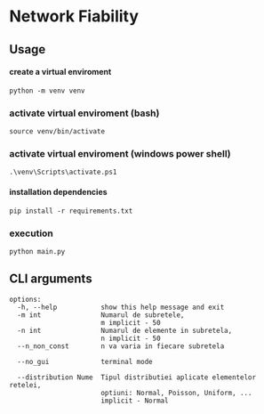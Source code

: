 # Network Fiability

## Usage
#### create a  virtual enviroment
```
python -m venv venv
```

### activate virtual enviroment (bash)
```
source venv/bin/activate
```

### activate virtual enviroment (windows power shell)
```
.\venv\Scripts\activate.ps1
```

#### installation dependencies
```
pip install -r requirements.txt
```

### execution
```
python main.py

```

## CLI arguments
```
options:
  -h, --help           show this help message and exit
  -m int               Numarul de subretele,
                       m implicit - 50
  -n int               Numarul de elemente in subretela,
                       n implicit - 50
  --n_non_const        n va varia in fiecare subretela

  --no_gui             terminal mode

  --distribution Nume  Tipul distributiei aplicate elementelor retelei,
                       optiuni: Normal, Poisson, Uniform, ...
                       implicit - Normal
```
